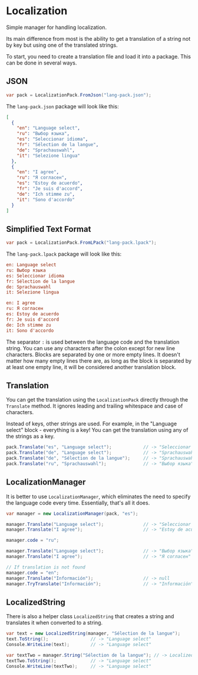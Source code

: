 ﻿# Localization

Simple manager for handling localization.

Its main difference from most is the ability to get a translation of a string not by key but using one of the translated strings.

To start, you need to create a translation file and load it into a package.
This can be done in several ways.

## JSON
```csharp
var pack = LocalizationPack.FromJson("lang-pack.json");
```

The `lang-pack.json` package will look like this:
```json
[
  {
    "en": "Language select",
    "ru": "Выбор языка",
    "es": "Seleccionar idioma",
    "fr": "Sélection de la langue",
    "de": "Sprachauswahl",
    "it": "Selezione lingua"
  },
  {
    "en": "I agree",
    "ru": "Я согласен",
    "es": "Estoy de acuerdo",
    "fr": "Je suis d'accord",
    "de": "Ich stimme zu",
    "it": "Sono d'accordo"
  }
]
```

## Simplified Text Format
```csharp
var pack = LocalizationPack.FromLPack("lang-pack.lpack");
```

The `lang-pack.lpack` package will look like this:
```ini
en: Language select
ru: Выбор языка
es: Seleccionar idioma
fr: Sélection de la langue
de: Sprachauswahl
it: Selezione lingua

en: I agree
ru: Я согласен
es: Estoy de acuerdo
fr: Je suis d'accord
de: Ich stimme zu
it: Sono d'accordo
```

The separator `:` is used between the language code and the translation string.
You can use any characters after the colon except for new line characters.
Blocks are separated by one or more empty lines. It doesn't matter how many empty lines there are, as long as the block is separated by at least one empty line, it will be considered another translation block.

## Translation

You can get the translation using the `LocalizationPack` directly through the `Translate` method.
It ignores leading and trailing whitespace and case of characters.

Instead of keys, other strings are used. For example, in the "Language select" block - everything is a key!
You can get the translation using any of the strings as a key.

```csharp
pack.Translate("es", "Language select");            // -> "Seleccionar idioma"
pack.Translate("de", "Language select");            // -> "Sprachauswahl"
pack.Translate("de", "Sélection de la langue");     // -> "Sprachauswahl"
pack.Translate("ru", "Sprachauswahl");              // -> "Выбор языка"
```

## LocalizationManager

It is better to use `LocalizationManager`, which eliminates the need to specify the language code every time. Essentially, that's all it does.

```csharp
var manager = new LocalizationManager(pack, "es");

manager.Translate("Language select");               // -> "Seleccionar idioma"
manager.Translate("I agree");                       // -> "Estoy de acuerdo"

manager.code = "ru";

manager.Translate("Language select");               // -> "Выбор языка"
manager.Translate("I agree");                       // -> "Я согласен"

// If translation is not found
manager.code = "en";
manager.Translate("Información");                   // -> null
manager.TryTranslate("Información");                // -> "Información"
```

## LocalizedString

There is also a helper class `LocalizedString` that creates a string and translates it when converted to a string.

```csharp
var text = new LocalizedString(manager, "Sélection de la langue");
text.ToString();                // -> "Language select"
Console.WriteLine(text);        // -> "Language select"

var textTwo = manager.String("Sélection de la langue"); // -> LocalizedString
textTwo.ToString();             // -> "Language select"
Console.WriteLine(textTwo);     // -> "Language select"
```